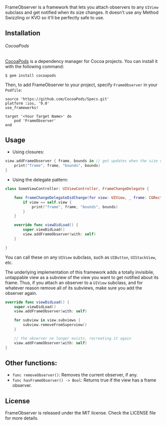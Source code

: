 FrameObserver is a framework that lets you attach observers to any `UIView` subclass and get notified when its size changes. It doesn't use any Method Swizzling or KVO so it'll be perfectly safe to use.

## Installation

###### CocoaPods

[CocoaPods](https://cocoapods.org) is a dependency manager for Cocoa projects. You can install it with the following command:
```
$ gem install cocoapods
```

Then, to add FrameObserver to your project, specify `FrameObserver` in your `Podfile`: 
```
source 'https://github.com/CocoaPods/Specs.git'
platform :ios, '9.0'
use_frameworks!

target '<Your Target Name>' do
    pod 'FrameObserver'
end
```


## Usage

- Using closures:
```swift
view.addFrameObserver { frame, bounds in // get updates when the size of view changes
    print("frame", frame, "bounds", bounds)
}
```

- Using the delegate pattern:
```swift
class SomeViewController: UIViewController, FrameChangeDelegate {

    func frameChangeDelegateDidChange(for view: UIView, _ frame: CGRect, _ bounds: CGRect) {
        if view == self.view {
            print("frame", frame, "bounds", bounds)
        }
    }

    override func viewDidLoad() {
        super.viewDidLoad()
        view.addFrameObserver(with: self)
    }

}
```

You can call these on any `UIView` subclass, such as `UIButton`, `UIStackView`, etc.

The underlying implementation of this framework adds a totally invisibile, untappable view as a subview of the view you want to get notified about its frame. Thus, if you attach an observer to a `UIView` subclass, and for whatever reason remove all of its subviews, make sure you add the observer again.
```swift
override func viewDidLoad() {
    super.viewDidLoad()
    view.addFrameObserver(with: self)

    for subview in view.subviews {
        subview.removeFromSuperview()
    }

    // the observer no longer exists, recreating it again
    view.addFrameObserver(with: self)
}

```

## Other functions: 
- `func removeObserver()`: Removes the current observer, if any.
- `func hasFrameObserver() -> Bool`: Returns true if the view has a frame observer.


## License
FrameObserver is released under the MIT license. Check the LICENSE file for more details.
